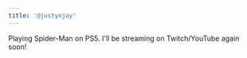 ```yaml
---
title: '@justynjay'
---
```


Playing Spider-Man on PS5. I'll be streaming on Twitch/YouTube again soon!